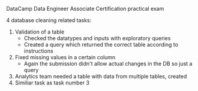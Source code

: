 DataCamp Data Engineer Associate Certification practical exam

4 database cleaning related tasks:

1. Validation of a table
    - Checked the datatypes and inputs with exploratory queries
    - Created a query which returned the correct table according to instructions
2. Fixed missing values in a certain column
   - Again the submission didn't allow actual changes in the DB so just a query
3. Analytics team needed a table with data from multiple tables, created
4. Similiar task as task number 3
